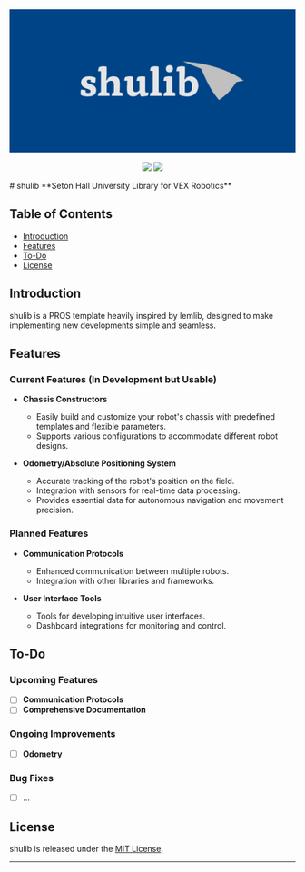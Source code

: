 <img src="docs/assets/banner.png">
<p align="center">
    <img src="https://img.shields.io/github/v/tag/n0es/shulib?label=shulib&color=%23004488">
    <img src="https://img.shields.io/github/contributors/n0es/shulib">
</p>
# shulib
**Seton Hall University Library for VEX Robotics**

## Table of Contents
- [Introduction](#introduction)
- [Features](#features)
- [To-Do](#to-do)
- [License](#license)

## Introduction
shulib is a PROS template heavily inspired by lemlib, designed to make implementing new developments simple and seamless.

## Features
### Current Features (In Development but Usable)
- **Chassis Constructors**
  - Easily build and customize your robot's chassis with predefined templates and flexible parameters.
  - Supports various configurations to accommodate different robot designs.

- **Odometry/Absolute Positioning System**
  - Accurate tracking of the robot's position on the field.
  - Integration with sensors for real-time data processing.
  - Provides essential data for autonomous navigation and movement precision.

### Planned Features
- **Communication Protocols**
  - Enhanced communication between multiple robots.
  - Integration with other libraries and frameworks.

- **User Interface Tools**
  - Tools for developing intuitive user interfaces.
  - Dashboard integrations for monitoring and control.

## To-Do
### Upcoming Features
- [ ] **Communication Protocols**
- [ ] **Comprehensive Documentation**

### Ongoing Improvements
- [ ] **Odometry**

### Bug Fixes
- [ ] ...

## License
shulib is released under the [MIT License](LICENSE).

---
